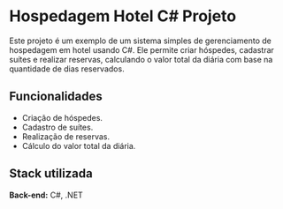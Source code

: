 
# Hospedagem Hotel C# Projeto

Este projeto é um exemplo de um sistema simples de gerenciamento de hospedagem em hotel usando C#. Ele permite criar hóspedes, cadastrar suítes e realizar reservas, calculando o valor total da diária com base na quantidade de dias reservados.


## Funcionalidades

- Criação de hóspedes.
- Cadastro de suítes.
- Realização de reservas.
- Cálculo do valor total da diária.






## Stack utilizada

**Back-end:** C#, .NET





